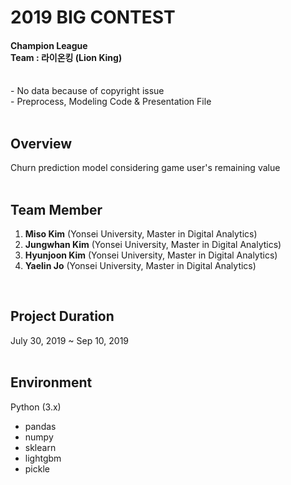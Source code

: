 2019 BIG CONTEST
=============
#### Champion League<br> Team : 라이온킹 (Lion King) 
<br>
- No data because of copyright issue <br>
- Preprocess, Modeling Code & Presentation File
<br><br>



Overview
-------------
Churn prediction model considering game user's remaining value
<br><br>


Team Member
-------------
1. <b>Miso Kim</b> (Yonsei University, Master in Digital Analytics)
2. <b>Jungwhan Kim</b> (Yonsei University, Master in Digital Analytics)
3. <b>Hyunjoon Kim</b> (Yonsei University, Master in Digital Analytics)
4. <b>Yaelin Jo</b> (Yonsei University, Master in Digital Analytics)
<br>

Project Duration
-------------
July 30, 2019 ~ Sep 10, 2019
<br><br>


Environment
-------------
Python (3.x)
- pandas
- numpy
- sklearn
- lightgbm
- pickle
